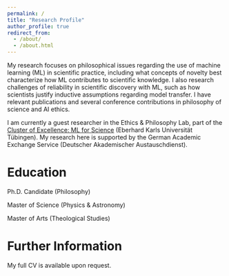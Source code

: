 ```yaml
---
permalink: /
title: "Research Profile"
author_profile: true
redirect_from: 
  - /about/
  - /about.html
---
```


My research focuses on philosophical issues regarding the use of machine learning (ML) in scientific practice, including what concepts of novelty best characterize how ML contributes to scientific knowledge. I also research challenges of reliability in scientific discovery with ML, such as how scientists justify inductive assumptions regarding model transfer. I have relevant publications and several conference contributions in philosophy of science and AI ethics.

I am currently a guest researcher in the Ethics & Philosophy Lab, part of the [Cluster of Excellence: ML for Science](https://uni-tuebingen.de/en/research/core-research/cluster-of-excellence-machine-learning/research/research/cluster-research-groups/ethics-philosophy-lab/overview/) (Eberhard Karls Universität Tübingen). My research here is supported by the German Academic Exchange Service (Deutscher Akademischer Austauschdienst). 


Education
======
Ph.D. Candidate (Philosophy)

Master of Science (Physics & Astronomy)

Master of Arts (Theological Studies)

Further Information
======
My full CV is available upon request. 
